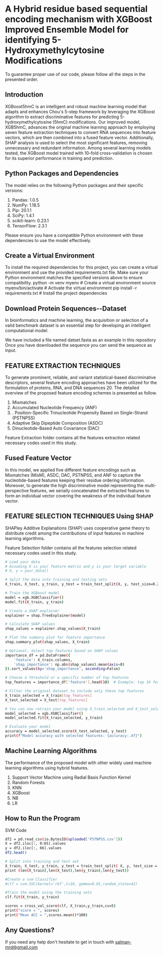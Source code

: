 # A Hybrid residue based sequential encoding mechanism with XGBoost Improved Ensemble Model for identifying 5-Hydroxymethylcytosine Modifications
To guarantee proper use of our code, please follow all the steps in the presented order.
## Introduction
XGBoost5hmC is an intelligent and robust machine learning model that adapts and enhances Chou's 5-step framework by leveraging the XGBoost algorithm to extract discriminative features for predicting 5-hydroxymethylcytosine (5hmC) modifications. Our improved model, XGB5hmC, advances the original machine learning approach by employing seven feature extraction techniques to convert RNA sequences into feature vectors, which are then combined into a fused feature vector. Additionally, SHAP analysis is used to select the most significant features, removing unnecessary and redundant information. Among several learning models tested, the XGBoost model trained with 10-fold cross-validation is chosen for its superior performance in training and prediction.
## Python Packages and Dependencies
The model relies on the following Python packages and their specific versions:
1. Pandas: 1.0.5
2. NumPy: 1.18.5
3. Pip: 20.1.1
4. SciPy: 1.4.1
5. scikit-learn: 0.23.1
6. TensorFlow: 2.3.1

Please ensure you have a compatible Python environment with these dependencies to use the model effectively.
## Create a Virtual Environment
To install the required dependencies for this project, you can create a virtual environment and use the provided requirements.txt file. Make sure your Python environment matches the specified versions above to ensure compatibility.
python -m venv myenv  # Create a virtual environment
source myenv/bin/activate  # Activate the virtual environment
pip install -r requirements.txt  # Install the project dependencies
## Download Protein Sequences--Dataset
In bioinformatics and machine learning, the acquisition or selection of a valid benchmark dataset is an essential step for developing an intelligent computational model. 

We have included a file named datset.fasta as an example in this repository
Once you have downloaded the sequence you can send the sequence as input.
## FEATURE EXTRACTION TECHNIQUES
To generate prominent, reliable, and variant statistical-based discriminative descriptors, several feature encoding approaches have been utilized for the formulation of proteins, RNA, and DNA sequences 20. The detailed overview of the proposed feature encoding schemes is presented as follow.
1. Mismatches 
2. Accumulated Nucleotide Frequency (ANF)
3. . Position-Specific Trinucleotide Propensity Based on Single-Strand (PSTNPSS)
4. Adaptive Skip Dipeptide Composition (ASDC)
5. Dinucleotide-Based Auto Covariance (DAC)

Feature Extraction folder contains all the features extraction related necessary codes used in this study.

## Fused Feature Vector 
In this model, we applied five different feature encodings such as Mismatches (MisM), ASDC, DAC, PSTNPSS, and ANF to capture the nucleotide-based features keeping their residue ordering information. Moreover, to generate the high discriminative model representing the multi-perspective features, we serially concatenated the extracted features to form an individual vector covering the weakness of the individual feature vector.  

## FEATURE SELECTION TECHNIQUES Using SHAP
SHAPley Additive Explanations (SHAP) uses cooperative game theory to distribute credit among the contributions of input features in machine learning algorithms. 

Feature Selection folder contains all the features selection related necessary codes used in this study.
```bash
# Load your data
# Assuming X is your feature matrix and y is your target variable
# X, y = your_data()

# Split the data into training and testing sets
X_train, X_test, y_train, y_test = train_test_split(X, y, test_size=0.2, random_state=42)

# Train the XGBoost model
model = xgb.XGBClassifier()
model.fit(X_train, y_train)

# Create a SHAP explainer
explainer = shap.TreeExplainer(model)

# Calculate SHAP values
shap_values = explainer.shap_values(X_train)

# Plot the summary plot for feature importance
shap.summary_plot(shap_values, X_train)

# Optional: Select top features based on SHAP values
importance_df = pd.DataFrame({
    'feature': X_train.columns,
    'shap_importance': np.abs(shap_values).mean(axis=0)
}).sort_values(by='shap_importance', ascending=False)

# Choose a threshold or a specific number of top features
top_features = importance_df['feature'].head(10)  # Example: top 10 features

# Filter the original dataset to include only these top features
X_train_selected = X_train[top_features]
X_test_selected = X_test[top_features]

# You can now retrain your model using X_train_selected and X_test_selected
model_selected = xgb.XGBClassifier()
model_selected.fit(X_train_selected, y_train)

# Evaluate your model
accuracy = model_selected.score(X_test_selected, y_test)
print(f"Model accuracy with selected features: {accuracy:.4f}")
```
## Machine Learning Algorithms
The performance of the proposed model with other widely used machine learning algorithms using hybrid features. 
1. Support Vector Machine using Radial Basis Function Kernel
2. Random Forests
3. KNN
4. XGBoost
5. NB
6. LR

## How to Run the Program
SVM Code
```bash
df2 = pd.read_csv(io.BytesIO(uploaded['PSTNPSS.csv']))
X = df2.iloc[:, 0:65].values
y = df2.iloc[:, 66].values
df2.head()

# Split into training and test set
X_train, X_test, y_train, y_test = train_test_split( X, y, test_size = 0.2, random_state=42)
print (len(X_train),len(X_test),len(y_train),len(y_test))

#Create a svm Classifier
#clf = svm.SVC(kernel='rbf',C=10, gamma=0.01,random_state=42)

#Train the model using the training sets
clf.fit(X_train, y_train)

scores = cross_val_score(clf, X_train,y_train,cv=5)
print("score = ", scores)
print("Mean ACC = ",scores.mean()*100)
```

## Any Questions?
If you need any help don't hesitate to get in touch with salman-mrd@gmail.com
